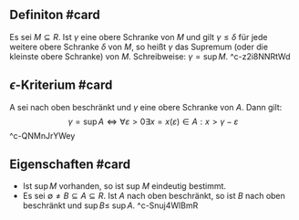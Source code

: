 ## Definiton #card 
Es sei $M \subseteq R$. Ist $\gamma$ eine obere Schranke von $M$ und gilt $\gamma \leq \delta$ für jede weitere obere Schranke $\delta$ von $M$, so heißt $\gamma$ das Supremum (oder die kleinste obere Schranke) von $M$. Schreibweise: $\gamma = \sup M$.
^c-z2i8NNRtWd

## $\epsilon$-Kriterium #card 
A sei nach oben beschränkt und $\gamma$ eine obere Schranke von $A$. Dann gilt:
$$
\gamma=\sup A \Longleftrightarrow \forall \varepsilon>0 \exists x=x(\varepsilon) \in A: x>\gamma-\varepsilon
$$
^c-QNMnJrYWey

## Eigenschaften #card 
- Ist $\sup M$ vorhanden, so ist sup $M$ eindeutig bestimmt.
- Es sei $\emptyset \neq B \subseteq A \subseteq R$. Ist $A$ nach oben beschränkt, so ist $B$ nach oben beschränkt und $\sup B \leq$ $\sup A$.
^c-Snuj4WlBmR